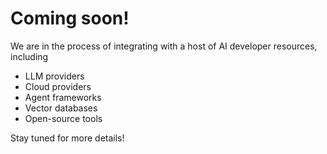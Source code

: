 # Coming soon!

We are in the process of integrating with a host of AI developer resources, including

- LLM providers
- Cloud providers
- Agent frameworks
- Vector databases
- Open-source tools

Stay tuned for more details!